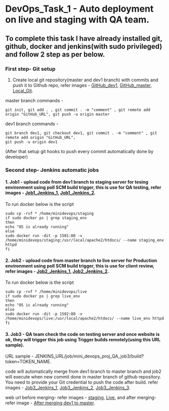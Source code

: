 # DevOps_Task_1 - Auto deployment on live and staging with QA team.

## To complete this task I have already installed git, github, docker and jenkins(with sudo privileged) and follow 2 step as per below.

### First step- Git setup
1. Create local git repository(master and dev1 branch) with commits and push it to Github repo, refer images - [GitHub_dev1](https://github.com/krushnakant241/kkdevops/blob/master/images/GitHub_dev1.JPG), [GitHub_master](https://github.com/krushnakant241/kkdevops/blob/master/images/GitHub_master.JPG), [Local_Git](https://github.com/krushnakant241/kkdevops/blob/master/images/Local_Git.JPG).

master branch commands -
```
git init, git add . , git commit . -m "comment" , git remote add origin "GitHub_URL", git push -u origin master
```
dev1 branch commands -
```
git branch dev1, git checkout dev1, git commit . -m "comment" , git remote add origin "GitHub_URL",                                     git push -u origin dev1
```
(After that setup git hooks to push every commit automatically done by developer)
   
### Second step- Jenkins automatic jobs
#### 1. Job1 - upload code from dev1 branch to staging server for tesing environment using poll SCM build trigger, this is use for QA testing, refer images - [Job1_Jenkins_1](https://github.com/krushnakant241/kkdevops/blob/master/images/Job1_Jenkins_1.JPG), [Job1_Jenkins_2](https://github.com/krushnakant241/kkdevops/blob/master/images/Job1_Jenkins_2.JPG).

To run docker below is the script
```
sudo cp -rvf * /home/minidevops/staging
if sudo docker ps | grep staging_env
then
echo "OS is already running"
else
sudo docker run -dit -p 1501:80 -v /home/minidevops/staging:/usr/local/apache2/htdocs/ --name staging_env httpd
fi
```

#### 2. Job2 - upload code from master branch to live server for Production environment using poll SCM build trigger, this is use for client review, refer images - [Job2_Jenkins_1](https://github.com/krushnakant241/kkdevops/blob/master/images/Job2_Jenkins_1.JPG), [Job2_Jenkins_2](https://github.com/krushnakant241/kkdevops/blob/master/images/Job2_Jenkins_2.JPG).

To run docker below is the script
```
sudo cp -rvf * /home/minidevops/live
if sudo docker ps | grep live_env
then
echo "OS is already running"
else
sudo docker run -dit -p 1502:80 -v /home/minidevops/live:/usr/local/apache2/htdocs/ --name live_env httpd
fi
```
    
####  3. Job3 - QA team check the code on testing server and once website is ok, they will trigger this job using Trigger builds remotely(using this URL sample).
URL sample - JENKINS_URL/job/mini_devops_proj_QA_job3/build?token=TOKEN_NAME.  
     
code will automatically merge from dev1 branch to master branch and job2 will execute when new commit done in master branch of github repository. You need to provide your Git credential to push the code after build. refer images - [Job3_Jenkins_1](https://github.com/krushnakant241/kkdevops/blob/master/images/Job3_Jenkins_1.JPG), [Job3_Jenkins_2](https://github.com/krushnakant241/kkdevops/blob/master/images/Job3_Jenkins_2.JPG), [Job3_Jenkins_3](https://github.com/krushnakant241/kkdevops/blob/master/images/Job3_Jenkins_3.JPG).

web url before merging- refer images - [staging](https://github.com/krushnakant241/kkdevops/blob/master/images/staging.JPG), [Live](https://github.com/krushnakant241/kkdevops/blob/master/images/Live.JPG),  and after merging- refer image - [After merging dev1 to master](https://github.com/krushnakant241/kkdevops/blob/master/images/After%20merging%20dev1%20to%20master.JPG).
         
      
